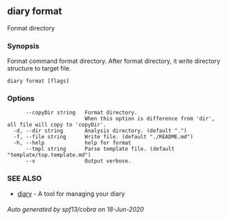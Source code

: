 ## diary format

Format directory

### Synopsis

Format command format directory.
After format directory, it write directory structure to target file.


```
diary format [flags]
```

### Options

```
      --copyDir string   Format directory. 
                         When this option is difference from 'dir', all file will copy to 'copyDir'.
  -d, --dir string       Analysis directory. (default ".")
  -f, --file string      Write file. (default "./README.md")
  -h, --help             help for format
      --tmpl string      Parse template file. (default "template/top.template.md")
      --v                Output verbose.
```

### SEE ALSO

* [diary](diary.md)	 - A tool for managing your diary

###### Auto generated by spf13/cobra on 18-Jun-2020
